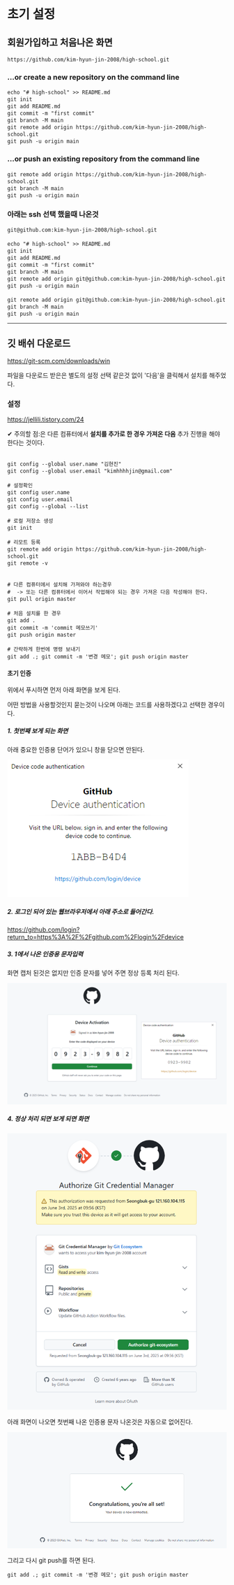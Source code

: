 
# 초기 설정

## 회원가입하고 처음나온 화면 
```
https://github.com/kim-hyun-jin-2008/high-school.git
```

### …or create a new repository on the command line
```
echo "# high-school" >> README.md
git init
git add README.md
git commit -m "first commit"
git branch -M main
git remote add origin https://github.com/kim-hyun-jin-2008/high-school.git
git push -u origin main
```

### …or push an existing repository from the command line
```
git remote add origin https://github.com/kim-hyun-jin-2008/high-school.git
git branch -M main
git push -u origin main
```

### 아래는 ssh 선택 했을때 나온것 
```
git@github.com:kim-hyun-jin-2008/high-school.git

echo "# high-school" >> README.md
git init
git add README.md
git commit -m "first commit"
git branch -M main
git remote add origin git@github.com:kim-hyun-jin-2008/high-school.git
git push -u origin main

git remote add origin git@github.com:kim-hyun-jin-2008/high-school.git
git branch -M main
git push -u origin main
```

---

## 깃 배쉬 다운로드
https://git-scm.com/downloads/win

파일을 다운로드 받은은 별도의 설정 선택 같은것 없이 '다음'을 클릭해서 설치를 해주었다.

### 설정
https://jellili.tistory.com/24 <br>

✔ 주의할 점:은 다른 컴퓨터에서 **설치를 추가로 한 경우 가져온 다음** 추가 진행을 해야 한다는 것이다.
```

git config --global user.name "김현진"
git config --global user.email "kimhhhhjin@gmail.com"

# 설정확인
git config user.name
git config user.email
git config --global --list

# 로컬 저장소 생성
git init

# 리모트 등록
git remote add origin https://github.com/kim-hyun-jin-2008/high-school.git
git remote -v


# 다른 컴퓨터에서 설치해 가져와야 하는경우
#  -> 또는 다른 컴퓨터에서 이어서 작업해야 되는 경우 가져온 다음 작성해야 한다. 
git pull origin master

# 처음 설치를 한 경우
git add .
git commit -m 'commit 메모쓰기'
git push origin master

# 간략하게 한번에 명령 보내기
git add .; git commit -m '변경 메모'; git push origin master
```

#### 초기 인증
위에서 푸시하면 먼저 아래 화면을 보게 된다. 

어떤 방법을 사용할것인지 묻는것이 나오며 아래는 코드를 사용하겠다고 선택한 경우이다.

##### 1. 첫번째 보게 되는 화면
아래 중요한 인증용 단어가 있으니 창을 닫으면 안된다. 

![alt text](image-2.png)

##### 2. 로그인 되어 있는 웹브라우저에서 아래 주소로 들어간다. <br>
https://github.com/login?return_to=https%3A%2F%2Fgithub.com%2Flogin%2Fdevice


##### 3. 1에서 나온 인증용 문자입력
화면 캡처 된것은 없지만 인증 문자를 넣어 주면 정상 등록 처리 된다. 

![alt text](image-4.png)

##### 4. 정상 처리 되면 보게 되면 화면

![alt text](image-1.png)

아래 화면이 나오면 첫번째 나온 인증용 문자 나온것은 자동으로 없어진다. 

![alt text](image-3.png)

그리고 다시 git push를 하면 된다.
```
git add .; git commit -m '변경 메모'; git push origin master
```